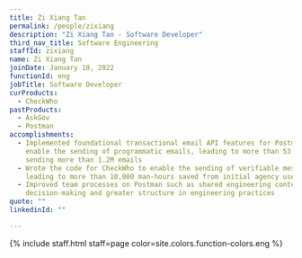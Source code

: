 ```yaml
---
title: Zi Xiang Tan
permalink: /people/zixiang
description: "Zi Xiang Tan - Software Developer"
third_nav_title: Software Engineering
staffId: zixiang
name: Zi Xiang Tan
joinDate: January 10, 2022
functionId: eng
jobTitle: Software Developer
curProducts:
  - CheckWho
pastProducts:
  - AskGov
  - Postman
accomplishments:
  - Implemented foundational transactional email API features for Postman to
    enable the sending of programmatic emails, leading to more than 53 API users
    sending more than 1.2M emails
  - Wrote the code for CheckWho to enable the sending of verifiable messages,
    leading to more than 10,000 man-hours saved from initial agency users
  - Improved team processes on Postman such as shared engineering context for
    decision-making and greater structure in engineering practices
quote: ""
linkedinId: ""

---
```


{% include staff.html staff=page color=site.colors.function-colors.eng %}
